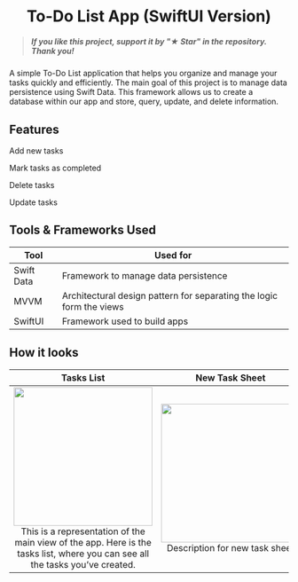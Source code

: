 <h1 align="center"> To-Do List App (SwiftUI Version) </h1>

> ##### If you like this project, support it by "★ Star" in the repository. Thank you!

A simple To-Do List application that helps you organize and manage your tasks quickly and efficiently. The main goal of this project is to manage data persistence using Swift Data. This framework allows us to create a database within our app and store, query, update, and delete information.

## Features

Add new tasks

Mark tasks as completed

Delete tasks

Update tasks

## Tools & Frameworks Used

| Tool                                                                                                  | Used for                                                             |
|-------------------------------------------------------------------------------------------------------|----------------------------------------------------------------------|
| Swift Data                                                                                            | Framework to manage data persistence                                 |
| MVVM                                                                                                  | Architectural design pattern for separating the logic form the views |
| SwiftUI                                                                                               | Framework used to build apps                                         |

## How it looks
| Tasks List | New Task Sheet | Filter Menu |
| :-: | :-: | :-: |
| <img width="250" src="https://github.com/user-attachments/assets/a3e89c6e-ed84-41d9-adfb-b143e925b654"/><br>This is a representation of the main view of the app. Here is the tasks list, where you can see all the tasks you’ve created.| <img width="250" src="https://github.com/Carlos-Morgado/rick-and-morty-swiftui/assets/122310905/df0f7362-a5f8-4d5b-a44b-dc954c66b6e0"/><br>Description for new task sheet | <img width="250" src="https://github.com/Carlos-Morgado/rick-and-morty-swiftui/assets/122310905/d498644d-aecb-46f4-842f-15f7454ac1cf"/><br>Description for filter menu |
